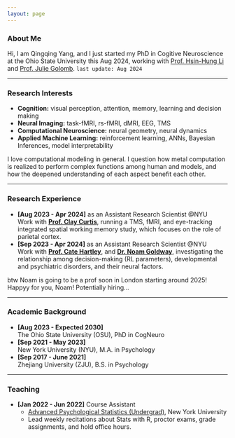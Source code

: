 ```yaml
---
layout: page
---
```


### About Me

Hi, I am Qingqing Yang, and I just started my PhD in Cogitive Neuroscience at the Ohio State University this Aug 2024, working with [Prof. Hsin-Hung Li](https://www.hsinhungli.com/) and [Prof. Julie Golomb](https://u.osu.edu/golomblab/). `last update: Aug 2024`

---
### Research Interests

- **Cognition:** visual perception, attention, memory, learning and decision making
- **Neural Imaging:** task-fMRI, rs-fMRI, dMRI, EEG, TMS
- **Computational Neuroscience:** neural geometry, neural dynamics
- **Applied Machine Learning:** reinforcement learning, ANNs, Bayesian Inferences, model interpretability

I love computational modeling in general. I question how metal computation is realized to perform complex functions among human and models, and how the deepened understanding of each aspect benefit each other.

---
### Research Experience

- **[Aug 2023 - Apr 2024]** as an Assistant Research Scientist @NYU<br>
Work with [**Prof. Clay Curtis**](https://www.clayspacelab.com/lab), running a TMS, fMRI, and eye-tracking integrated spatial working memory study, which focuses on the role of parietal cortex.
- **[Sep 2023 - Apr 2024]** as an Assistant Research Scientist @NYU<br>
Work with [**Prof. Cate Hartley**](https://www.hartleylab.org/), and [**Dr. Noam Goldway**](https://scholar.google.com/citations?user=0tVFPecAAAAJ&hl=en), investigating the relationship among decision-making (RL parameters), developmental and psychiatric disorders, and their neural factors.

btw Noam is going to be a prof soon in London starting around 2025! Happyy for you, Noam! Potentially hiring...

---
### Academic Background

- **[Aug 2023 - Expected 2030]** <br>
The Ohio State University (OSU), PhD in CogNeuro
- **[Sep 2021 - May 2023]** <br>
New York University (NYU), M.A. in Psychology
- **[Sep 2017 - June 2021]** <br>
Zhejiang University (ZJU), B.S. in Psychology

---

### Teaching 

- **[Jan 2022 - Jun 2022]** Course Assistant
  - [Advanced Psychological Statistics (Undergrad)](https://sites.google.com/nyu.edu/advpsystats22spring-recitation/home), New York University
  - Lead weekly recitations about Stats with R, proctor exams, grade assignments, and hold office hours.
